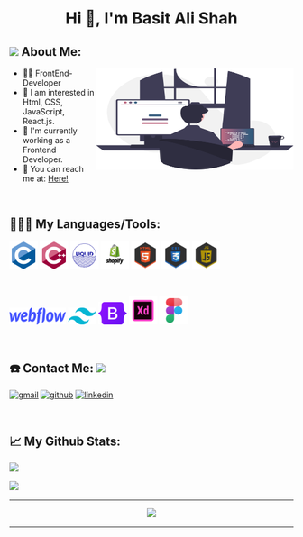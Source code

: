 <!-- <h1 align="center">Hi 👋, I'm Basit Ali Shah</h1>
<h3 align="center">A passionate frontend developer from Pakistan</h3>

<h3 align="center">Languages and Tools:</h3>
<p align="center"> <a href="https://getbootstrap.com" target="_blank" rel="noreferrer"> <img src="https://raw.githubusercontent.com/devicons/devicon/master/icons/bootstrap/bootstrap-plain-wordmark.svg" alt="bootstrap" width="40" height="40"/> </a> <a href="https://www.w3schools.com/cpp/" target="_blank" rel="noreferrer"> <img src="https://raw.githubusercontent.com/devicons/devicon/master/icons/cplusplus/cplusplus-original.svg" alt="cplusplus" width="40" height="40"/> </a> <a href="https://www.w3schools.com/css/" target="_blank" rel="noreferrer"> <img src="https://raw.githubusercontent.com/devicons/devicon/master/icons/css3/css3-original-wordmark.svg" alt="css3" width="40" height="40"/> </a> <a href="https://www.figma.com/" target="_blank" rel="noreferrer"> <img src="https://www.vectorlogo.zone/logos/figma/figma-icon.svg" alt="figma" width="40" height="40"/> </a> <a href="https://www.w3.org/html/" target="_blank" rel="noreferrer"> <img src="https://raw.githubusercontent.com/devicons/devicon/master/icons/html5/html5-original-wordmark.svg" alt="html5" width="40" height="40"/> </a> <a href="https://developer.mozilla.org/en-US/docs/Web/JavaScript" target="_blank" rel="noreferrer"> <img src="https://raw.githubusercontent.com/devicons/devicon/master/icons/javascript/javascript-original.svg" alt="javascript" width="40" height="40"/> </a> <a href="https://sass-lang.com" target="_blank" rel="noreferrer"> <img src="https://raw.githubusercontent.com/devicons/devicon/master/icons/sass/sass-original.svg" alt="sass" width="40" height="40"/> </a> <a href="https://tailwindcss.com/" target="_blank" rel="noreferrer"> <img src="https://www.vectorlogo.zone/logos/tailwindcss/tailwindcss-icon.svg" alt="tailwind" width="40" height="40"/> </a> <a href="https://www.adobe.com/products/xd.html" target="_blank" rel="noreferrer"> <img src="https://cdn.worldvectorlogo.com/logos/adobe-xd.svg" alt="xd" width="40" height="40"/> </a> </p> -->

<h1 align="center">Hi 👋, I'm Basit Ali Shah</h1>

## <img src="https://github.com/TheDudeThatCode/TheDudeThatCode/blob/master/Assets/Developer.gif" width="45" /> About Me:

<a href="https://github.com/basit333"><img align="right" width="350"  height="180" src="/Misc/codingsvg.svg"></a>

- 👨‍💻 FrontEnd-Developer
- 📙 I am interested in Html, CSS, JavaScript, React.js.
- 🎯 I'm currently working as a Frontend Developer.
- 📧 You can reach me at: <a href= "shahbasit741@gmail.com"> Here! </a>

<p>&nbsp;</p>

## 👨🏻‍💻 My Languages/Tools:

<div>
<p align="left">
<img src="/Misc/image%20backups/homeycombs/C.svg" alt="c" width="50" height="50"/>
<img src="/Misc/image%20backups/homeycombs/C%2B%2B.svg" alt="cplusplus" width="50" height="50"/>
<img src="/Misc/image%20backups/homeycombs/liquid-logo-text.png" alt="liquid" width="50" height="50"/>
<img src="/Misc/image%20backups/homeycombs/shopify-logo-png-6872.png" alt="shopify" width="50" height="50"/>
<img src="/Misc/image%20backups/homeycombs/HTML5.png" alt="html5" width="50" height="50"/>
<img src="/Misc/image%20backups/homeycombs/CSS3.png" alt="css3" width="50" height="50"/>
<img src="/Misc/image%20backups/homeycombs/JavaScript.png" alt="javascript" width="50" height="50"/>
<p>&nbsp;</p>
<p align="left">

<img src="/Misc/image%20backups/homeycombs/webflow.512x129.png" alt="webflow" width="100" height="30"/>
<img src="/Misc/image%20backups/homeycombs/tailwind-css-icon.png" alt="tailwind" width="50" height="30"/>
<img src="/Misc/image%20backups/homeycombs/bootstrap-5-logo-icon.png" alt="bootstrap" width="50" height="40"/>
<img src="/Misc/image%20backups/homeycombs/icons8-adobe-xd-512.png" alt="adobe xd" width="50" height="50"/>
<img src="/Misc/image%20backups/homeycombs/icons8-figma-512.png" alt="figma" width="50" height="50"/>

 
</p>
</div>

<p>&nbsp;</p>

## ☎️ Contact Me: <img src="https://github.com/TheDudeThatCode/TheDudeThatCode/blob/master/Assets/Handshake.gif" height="32px">

<p align="left">
<a href = "shahbasit741@gmail.com"><img src='https://img.icons8.com/color/48/000000/gmail.png' alt='gmail' height='40'></a>
<a href = "https://github.com/basit333"><img src='https://img.icons8.com/color/2x/github--v1.png' alt='github' height='40'></a>
<a href = "https://linkedin.com/in/basit-ali-shah-197253247"
/><img src='https://img.icons8.com/color/2x/linkedin.png' alt='linkedin' height='40'></a>

<p>&nbsp;</p>

## 📈 My Github Stats: <a href="https://github.com/basit333" /></a>

 <a href="https://github.com/harisdev-netizen"> <img src="https://komarev.com/ghpvc/?username=harisdev-netizen&label=Profile+Views&color=2e8b57&style=flat" /></a>


<a href="https://github.com/basit333">
  <img height="160px" src="https://github-readme-stats.vercel.app/api/top-langs/?username=basit333&langs_count=6&layout=compact&hide_border=true&border_radius=15&line_height=24&card_width=380&title_color=020024&text_color=ffffff&bg_color=1,355C7D,6C5B7B,C06C84" /></a>

---

<p align="center">
<a href="https://github.com/basit333">
  <img src="http://github-readme-streak-stats.herokuapp.com?user=basit333&theme=dracula&hide_border=true&background=355C7D00&stroke=FF6E96&dates=DDDDDD" /></a>

---
